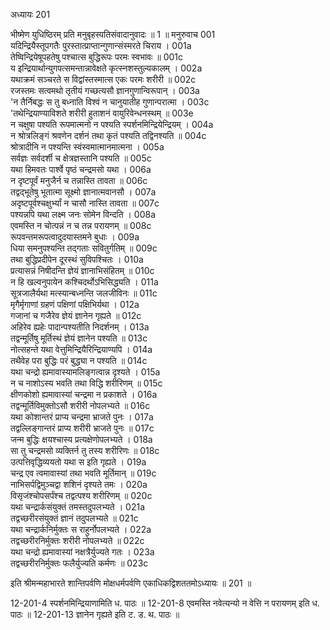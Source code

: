 अध्यायः 201

भीष्मेण युधिष्ठिरम् प्रति मनुबृहस्पतिसंवादानुवादः ॥ 1 ॥
मनुरुवाच 	001  
यदिन्द्रियैस्तूपगतैः पुरस्तात्प्राप्तान्गुणान्संस्मरते चिराय ।	001a  
तेष्विन्द्रियेषूपहतेषु पश्चात्स बुद्धिरूपः परमः स्वभावः ॥	001c  
य इन्द्रियार्थान्युगपत्समन्तान्नावेक्षते कृत्स्नशस्तुल्यकालम् ।	002a  
यथाक्रमं सञ्चरते स विद्वांस्तस्मात्स एकः परमः शरीरी ॥	002c  
रजस्तमः सत्वमथो तृतीयं गच्छत्यसौ ज्ञानगुणान्विरूपान् ।	003a  
\'न तैर्निबद्धः स तु बध्नाति विश्वं न चानुयातीह गुणान्परात्मा ।	003c  
\'तथेन्द्रियाण्याविशते शरीरी हुताशनं वायुरिवेन्धनस्थम् ॥	003e  
न चक्षुषा पश्यति रूपमात्मनो न पश्यति स्पर्शनमिन्द्रियेन्द्रियम् ।	004a  
न श्रोत्रलिङ्गं श्रवणेन दर्शनं तथा कृतं पश्यति तद्विनश्यति ॥	004c  
श्रोत्रादीनि न पश्यन्ति स्वंस्वमात्मानमात्मना ।	005a  
सर्वज्ञः सर्वदर्शी च क्षेत्रज्ञस्तानि पश्यति ॥	005c  
यथा हिमवतः पार्श्वे पृष्ठं चन्द्रमसो यथा ।	006a  
न दृष्टपूर्वं मनुजैर्न च तन्नास्ति तावता ॥	006c  
तद्वद्भूतेषु भूतात्मा सूक्ष्मो ज्ञानात्मवानसौ ।	007a  
अदृष्टपूर्वश्चक्षुर्भ्यां न चासौ नास्ति तावता ॥	007c  
पश्यन्नपि यथा लक्ष्म जनः सोमेन विन्दति ।	008a  
एवमस्ति न चोत्पन्नं न च तन्न परायणम् ॥	008c  
रूपवन्तमरूपत्वादुदयास्तमने बुधाः ।	009a  
धिया समनुपश्यन्ति तद्गताः सवितुर्गतिम् ॥	009c  
तथा बुद्धिप्रदीपेन दूरस्थं सुविपश्चितः ।	010a  
प्रत्यासन्नं निषीदन्ति ज्ञेयं ज्ञानाभिसंहितम् ॥	010c  
न हि खल्वनुपायेन कश्चिदर्थोऽभिसिद्ध्यति ।	011a  
सूत्रजालैर्यथा मत्स्यान्बध्नन्ति जलजीविनः ॥	011c  
मृगैर्मृगाणां ग्रहणं पक्षिणां पक्षिभिर्यथा ।	012a  
गजानां च गजैरेव ज्ञेयं ज्ञानेन गृह्यते ॥	012c  
अहिरेव ह्यहेः पादान्पश्यतीति निदर्शनम् ।	013a  
तद्वन्मूर्तिषु मूर्तिस्थं ज्ञेयं ज्ञानेन पश्यति ॥	013c  
नोत्सहन्ते यथा वेत्तुमिन्द्रियैरिन्द्रियाण्यपि ।	014a  
तथैवेह परा बुद्धिः परं बुद्ध्या न पश्यति ॥	014c  
यथा चन्द्रो ह्यमावास्यामलिङ्गत्वान्न दृश्यते ।	015a  
न च नाशोऽस्य भवति तथा विद्धि शरीरिणम् ॥	015c  
क्षीणकोशो ह्यमावास्यां चन्द्रमा न प्रकाशते ।	016a  
तद्वन्मूर्तिविमुक्तोऽसौ शरीरी नोपलभ्यते ॥	016c  
यथा कोशान्तरं प्राप्य चन्द्रमा भ्राजते पुनः ।	017a  
तद्वल्लिङ्गान्तरं प्राप्य शरीरी भ्राजते पुनः ॥	017c  
जन्म बुद्धिः क्षयश्चास्य प्रत्यक्षेणोपलभ्यते ।	018a  
सा तु चन्द्रमसो व्यक्तिर्न तु तस्य शरीरिणः ॥	018c  
उत्पत्तिवृद्धिव्ययतो यथा स इति गृह्यते ।	019a  
चन्द्र एव त्वमावास्यां तथा भवति मूर्तिमान् ॥	019c  
नाभिसर्पद्विमुञ्चद्वा शशिनं दृश्यते तमः ।	020a  
विसृजंश्चोपसर्पंश्च तद्वत्पश्य शरीरिणम् ॥	020c  
यथा चन्द्रार्कसंयुक्तं तमस्तदुपलभ्यते ।	021a  
तद्वच्छरीरसंयुक्तं ज्ञानं तदुपलभ्यते ॥	021c  
यथा चन्द्रार्कनिर्मुक्तः स राहुर्नोपलभ्यते ।	022a  
तद्वच्छरीरनिर्मुक्तः शरीरी नोपलभ्यते ॥	022c  
यथा चन्द्रो ह्यमावास्यां नक्षत्रैर्युज्यते गतः ।	023a  
तद्वच्छरीरनिर्मुक्तः फलैर्युज्यति कर्मणः ॥ 	023c  

इति श्रीमन्महाभारते शान्तिपर्वणि मोक्षधर्मपर्वणि एकाधिकद्विशततमोऽध्यायः ॥ 201 ॥

12-201-4 स्पर्शनमिन्द्रियाणामिति ध. पाठः ॥ 12-201-8 एवमस्ति नवेत्यन्यो न वेत्ति न परायणम् इति ध. पाठः ॥ 12-201-13 ज्ञानेन गृह्यते इति ट. ड. थ. पाठः ॥
